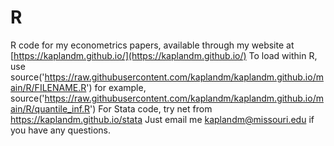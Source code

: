 # R
R code for my econometrics papers, available through my website at [https://kaplandm.github.io/](https://kaplandm.github.io/)
To load within R, use
    source('https://raw.githubusercontent.com/kaplandm/kaplandm.github.io/main/R/FILENAME.R')
for example,
    source('https://raw.githubusercontent.com/kaplandm/kaplandm.github.io/main/R/quantile_inf.R')
For Stata code, try
    net from https://kaplandm.github.io/stata 
Just email me kaplandm@missouri.edu if you have any questions.

